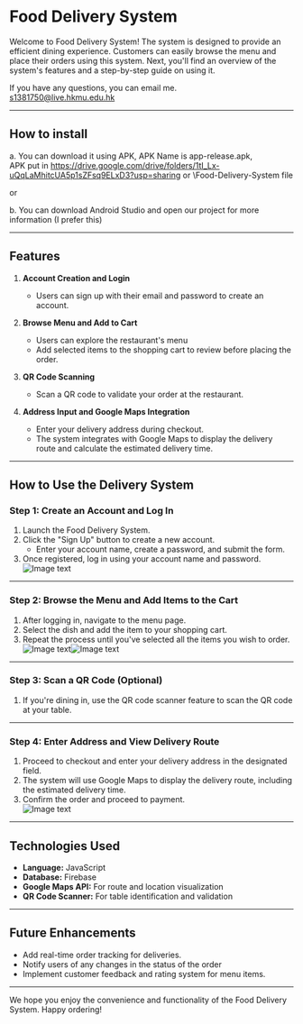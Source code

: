 # Food Delivery System
Welcome to Food Delivery System! The system is designed to provide an efficient dining experience. Customers can easily browse the menu and place their orders using this system. Next, you'll find an overview of the system's features and a step-by-step guide on using it.

If you have any questions, you can email me.  
s1381750@live.hkmu.edu.hk

---

## **How to install**
a. You can download it using APK, APK Name is app-release.apk,  
APK put in https://drive.google.com/drive/folders/1tI_Lx-uQqLaMhitcUA5p1sZFsq9ELxD3?usp=sharing or \Food-Delivery-System file

or

b. You can download Android Studio and open our project for more information (I prefer this)

---

## **Features**
1. **Account Creation and Login**
    - Users can sign up with their email and password to create an account.

2. **Browse Menu and Add to Cart**
    - Users can explore the restaurant's menu
    - Add selected items to the shopping cart to review before placing the order.

3. **QR Code Scanning**
    - Scan a QR code to validate your order at the restaurant.

4. **Address Input and Google Maps Integration**
    - Enter your delivery address during checkout.
    - The system integrates with Google Maps to display the delivery route and calculate the estimated delivery time.

---

## **How to Use the Delivery System**

### **Step 1: Create an Account and Log In**
1. Launch the Food Delivery System.
2. Click the "Sign Up" button to create a new account.
    - Enter your account name, create a password, and submit the form.
3. Once registered, log in using your account name and password.  
![Image text](https://github.com/tonylis286/Food-Delivery-System/blob/master/photo/Login.png)

---

### **Step 2: Browse the Menu and Add Items to the Cart**
1. After logging in, navigate to the menu page.
2. Select the dish and add the item to your shopping cart.
3. Repeat the process until you've selected all the items you wish to order.
![Image text](https://github.com/tonylis286/Food-Delivery-System/blob/master/photo/MenuList.png)![Image text](https://github.com/tonylis286/Food-Delivery-System/blob/master/photo/Cart.png)

---

### **Step 3: Scan a QR Code (Optional)**
1. If you're dining in, use the QR code scanner feature to scan the QR code at your table.

---

### **Step 4: Enter Address and View Delivery Route**
1. Proceed to checkout and enter your delivery address in the designated field.
2. The system will use Google Maps to display the delivery route, including the estimated delivery time.
3. Confirm the order and proceed to payment.  
![Image text](https://github.com/tonylis286/Food-Delivery-System/blob/master/photo/Map.png)

---

## **Technologies Used**
- **Language:** JavaScript
- **Database:** Firebase
- **Google Maps API:** For route and location visualization
- **QR Code Scanner:** For table identification and validation

---

## **Future Enhancements**
- Add real-time order tracking for deliveries.
- Notify users of any​ changes in the status of​ the order​
- Implement customer feedback and rating system for menu items.

---

We hope you enjoy the convenience and functionality of the Food Delivery System. Happy ordering!
